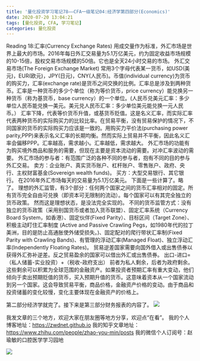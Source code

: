 ```yaml
---
title: '量化投资学习笔记78——CFA一级笔记04:经济学第四部分(Economics)'
date: 2020-07-20 13:04:21
tags: [量化投资, CFA, 学习笔记]
categories: 量化投资
---
```

Reading 18:汇率(Currency Exchange Rates)
用成交量作为标准，外汇市场是世界上最大的市场。2016年每日外汇交易量为5.1万亿美元，约为固定收益市场规模的10-15倍，股权交易市场规模的50倍。它也是全天24小时交易的市场。
外汇交易市场(The Foreign Exchange Market)
常用3个字母代表某一货币，如USD(美元)，EUR(欧元)，JPY(日元)，CNY(人民币)。币值(individual currency)为货币的购买力，汇率(exchange rate)是货币之间交换的比例。汇率总是涉及到两种货币。汇率是一种货币的多少个单位（称为等价货币，price currency）能兑换另一种货币（称为基货币，base currency）的一个单位。(人民币兑美元汇率：多少单位人民币能兑换一美元。美元兑人民币汇率：多少单位美元能兑换一元人民币。）
汇率下降，代表等价货币升值，或基货币贬值。这是名义汇率，而实际汇率代表两种货币的实际购买力的比较比率。在贸易平衡，没有贸易保护的情况下，不同国家的货币的实际购买力应该是一致的。用购买力平价法(purchasing power parity,PPP)来表示名义汇率的长期均衡。然而实际上贸易并不平衡，因此名义汇率会偏移PPP。汇率越高，需求越小。汇率越低，需求越大。
外汇市场的功能有为购买境外商品和服务的需要，但现在主要是资本流动的需要。对冲汇率波动的需要。 
外汇市场的参与者：有范围广泛的各种不同的参与者，抱有不同的目的参与外汇交易。
卖方：企业账户、真实货币账户、杠杆账户、零售账户、政府、央行、主权财富基金(Sovereign wealth funds)。
买方：大型交易银行、其它银行。
在2016年外汇市场每天的交易量为5.1万亿美元。
下面是一些计算了。略了。
理想的外汇监管，有3个部分：任何两个国家之间的货币汇率相对的固定。所有货币完全自由可兑换（即资本可无限制的流动）。每个国家可以有其完全独立的货币政策。
然而这是理想状态，是没法完全实现的。
不同的货币监管方式：没有独立的货币政策（采用别国货币或者加入货币联盟）、固定汇率系统（Currency Board System，如香港）、固定伙伴(Fixed Parity）、目标区间（Target Zone）、积极主动盯住汇率制度
(Active and Passive Crawling Pegs，如1980年代的拉丁美洲，目的是防止高通胀使外储受损失。)、固定配对的爬行带状汇率制(Fixed Parity with Crawling Bands)、有管理的浮动汇率(Managed Float)、独立浮动汇率(Independently Floating Rates)。
贸易逆差国家需要向国外借入或出售债券以获得外汇弥补逆差。反之贸易盈余的国家可以借出外汇或出售债券。
出口-进口=（私人储蓄-实业投资）+（税收-政府支出） 
前者为私人剩余，后者为政府剩余。这些剩余可以积累为全球范围的金融资产。如果投资者预期汇率有重大变动，他们倾向于卖出预期贬值的货币，买入预期升值的货币。这意味着资本从一个国家流动到另一个国家。这会导致贸易平衡，商品价格，金融资产价格的变动。由于商品和投资储蓄的变化较慢，变化主要体现在金融资产的价格上。

第二部分经济学就完了。接下来是第三部分财务报表的内容了。
![](https://zymblog-1258069789.cos.ap-chengdu.myqcloud.com/blog0178-QTLearn/51/01.png)


我发文章的三个地方，欢迎大家在朋友圈等地方分享，欢迎点“在看”。
我的个人博客地址：https://zwdnet.github.io
我的知乎文章地址： https://www.zhihu.com/people/zhao-you-min/posts
我的微信个人订阅号：赵瑜敏的口腔医学学习园地


![](https://zymblog-1258069789.cos.ap-chengdu.myqcloud.com/other/wx.jpg)